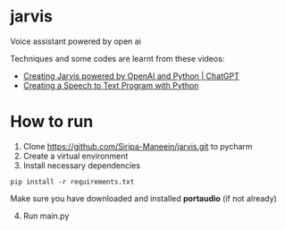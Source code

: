 # jarvis
Voice assistant powered by open ai

Techniques and some codes are learnt from these videos:

- [Creating Jarvis powered by OpenAI and Python | ChatGPT](https://www.youtube.com/watch?v=BEw5EFqCCEI&authuser=0)  
- [Creating a Speech to Text Program with Python](https://www.youtube.com/watch?v=LEDpgye3bf4)


# How to run
1. Clone https://github.com/Siripa-Maneein/jarvis.git to pycharm
2. Create a virtual environment
3. Install necessary dependencies
```
pip install -r requirements.txt
```
Make sure you have downloaded and installed **portaudio** (if not already)

4. Run main.py
